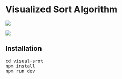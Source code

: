 # Visualized Sort Algorithm

![](display.gif)

![](display2.gif)

## Installation

<pre>
cd visual-srot
npm install
npm run dev
</pre>
